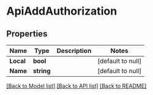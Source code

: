 # ApiAddAuthorization

## Properties
Name | Type | Description | Notes
------------ | ------------- | ------------- | -------------
**Local** | **bool** |  | [default to null]
**Name** | **string** |  | [default to null]

[[Back to Model list]](../README.md#documentation-for-models) [[Back to API list]](../README.md#documentation-for-api-endpoints) [[Back to README]](../README.md)


